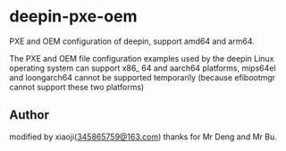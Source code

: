 # deepin-pxe-oem
PXE and OEM configuration of deepin, support amd64 and arm64.

The PXE and OEM file configuration examples used by the deepin Linux operating system can support x86_ 64 and aarch64 platforms, mips64el and loongarch64 cannot be supported temporarily (because efibootmgr cannot support these two platforms)

## Author
modified by xiaoji(345865759@163.com)
thanks for Mr Deng and Mr Bu.
